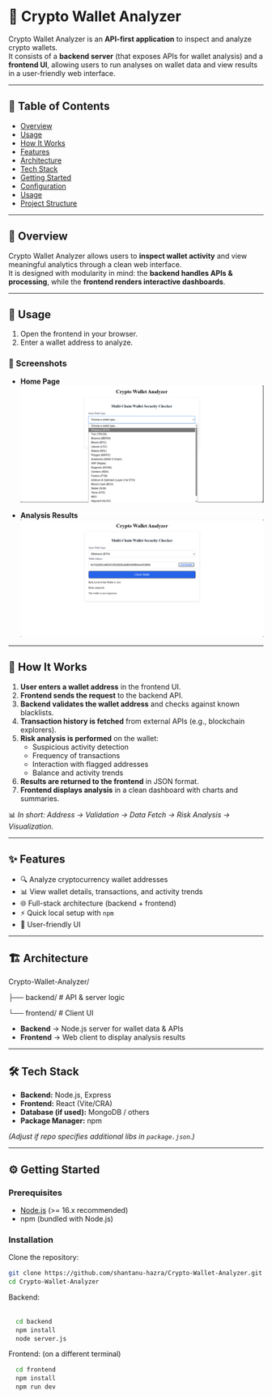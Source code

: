 # 🚀 Crypto Wallet Analyzer

Crypto Wallet Analyzer is an **API-first application** to inspect and analyze crypto wallets.  
It consists of a **backend server** (that exposes APIs for wallet analysis) and a **frontend UI**, allowing users to run analyses on wallet data and view results in a user-friendly web interface.  

---

## 📌 Table of Contents
- [Overview](#overview)
- [Usage](#Usage)
- [How It Works](#how-it-works)
- [Features](#features)
- [Architecture](#architecture)
- [Tech Stack](#tech-stack)
- [Getting Started](#getting-started)
- [Configuration](#configuration)
- [Usage](#usage)
- [Project Structure](#project-structure)


---

## 📖 Overview
Crypto Wallet Analyzer allows users to **inspect wallet activity** and view meaningful analytics through a clean web interface.  
It is designed with modularity in mind: the **backend handles APIs & processing**, while the **frontend renders interactive dashboards**.

---

## 🚀 Usage
1. Open the frontend in your browser.  
2. Enter a wallet address to analyze.  

### 📸 Screenshots
- **Home Page**  
  ![Home Page](./screenshots/Homepage.png)

- **Analysis Results**  
  ![Analysis Results](./screenshots/Result.png)


---

## 🔎 How It Works
1. **User enters a wallet address** in the frontend UI.  
2. **Frontend sends the request** to the backend API.  
3. **Backend validates the wallet address** and checks against known blacklists.  
4. **Transaction history is fetched** from external APIs (e.g., blockchain explorers).  
5. **Risk analysis is performed** on the wallet:
   - Suspicious activity detection  
   - Frequency of transactions  
   - Interaction with flagged addresses  
   - Balance and activity trends  
6. **Results are returned to the frontend** in JSON format.  
7. **Frontend displays analysis** in a clean dashboard with charts and summaries.  

📊 *In short: Address → Validation → Data Fetch → Risk Analysis → Visualization.*  

---

## ✨ Features
- 🔍 Analyze cryptocurrency wallet addresses  
- 📊 View wallet details, transactions, and activity trends  
- 🌐 Full-stack architecture (backend + frontend)  
- ⚡ Quick local setup with `npm`  
- 📱 User-friendly UI  

---

## 🏗 Architecture

Crypto-Wallet-Analyzer/

├── backend/ # API & server logic

└── frontend/ # Client UI


- **Backend** → Node.js server for wallet data & APIs  
- **Frontend** → Web client to display analysis results  

---

## 🛠 Tech Stack
- **Backend:** Node.js, Express  
- **Frontend:** React (Vite/CRA)  
- **Database (if used):** MongoDB / others  
- **Package Manager:** npm  

*(Adjust if repo specifies additional libs in `package.json`.)*

---

## ⚙️ Getting Started

### Prerequisites
- [Node.js](https://nodejs.org/) (>= 16.x recommended)  
- npm (bundled with Node.js)  

### Installation
Clone the repository:
```bash
git clone https://github.com/shantanu-hazra/Crypto-Wallet-Analyzer.git
cd Crypto-Wallet-Analyzer
```
Backend:
```bash

  cd backend
  npm install
  node server.js
```

Frontend: (on a different terminal)
```bash
  cd frontend
  npm install
  npm run dev
```
